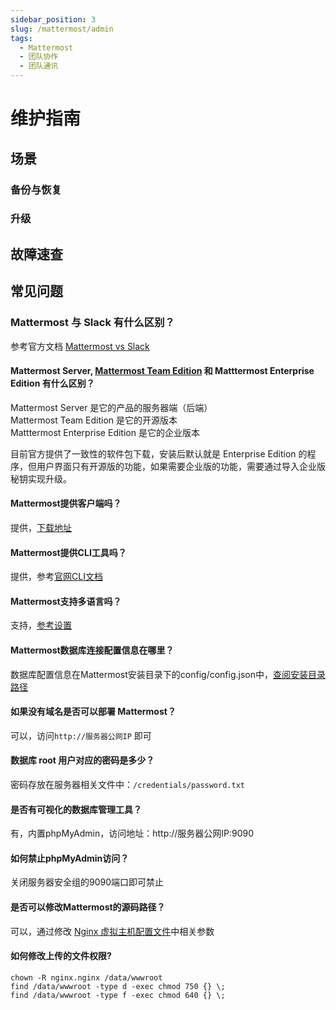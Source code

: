 ```yaml
---
sidebar_position: 3
slug: /mattermost/admin
tags:
  - Mattermost
  - 团队协作
  - 团队通讯
---
```


# 维护指南

## 场景

### 备份与恢复

### 升级

## 故障速查

## 常见问题

### Mattermost 与 Slack 有什么区别？

参考官方文档 [Mattermost vs Slack](https://mattermost.com/mattermost-vs-slack/)

#### Mattermost Server, [Mattermost Team Edition](https://docs.mattermost.com/developer/manifesto.html?highlight=mattermost%20team%20edition) 和 Matttermost Enterprise Edition 有什么区别？

Mattermost Server 是它的产品的服务器端（后端）  
Mattermost Team Edition 是它的开源版本    
Matttermost Enterprise Edition 是它的企业版本  

目前官方提供了一致性的软件包下载，安装后默认就是 Enterprise Edition 的程序，但用户界面只有开源版的功能，如果需要企业版的功能，需要通过导入企业版秘钥实现升级。

#### Mattermost提供客户端吗？

提供，[下载地址](https://mattermost.com/download/#mattermostApps)

#### Mattermost提供CLI工具吗？

提供，参考[官网CLI文档](https://docs.mattermost.com/administration/command-line-tools.html#using-the-cli)

#### Mattermost支持多语言吗？

支持，[参考设置](../mattermost#setlang)

#### Mattermost数据库连接配置信息在哪里？

数据库配置信息在Mattermost安装目录下的config/config.json中，[查阅安装目录路径](../mattermost#path)

#### 如果没有域名是否可以部署 Mattermost？

可以，访问`http://服务器公网IP` 即可

#### 数据库 root 用户对应的密码是多少？
密码存放在服务器相关文件中：`/credentials/password.txt`

#### 是否有可视化的数据库管理工具？

有，内置phpMyAdmin，访问地址：http://服务器公网IP:9090

#### 如何禁止phpMyAdmin访问？

关闭服务器安全组的9090端口即可禁止

#### 是否可以修改Mattermost的源码路径？

可以，通过修改 [Nginx 虚拟主机配置文件](../Nginx#template)中相关参数

#### 如何修改上传的文件权限?

```shell
chown -R nginx.nginx /data/wwwroot
find /data/wwwroot -type d -exec chmod 750 {} \;
find /data/wwwroot -type f -exec chmod 640 {} \;
```
